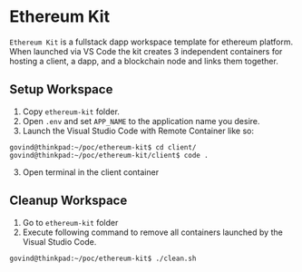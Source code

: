 # Ethereum Kit

`Ethereum Kit` is a fullstack dapp workspace template for ethereum platform. When launched via VS Code the kit creates 3 independent containers for hosting a client, a dapp, and a blockchain node and links them together.

## Setup Workspace

1. Copy `ethereum-kit` folder.
2. Open `.env` and set `APP_NAME` to the application name you desire.
3. Launch the Visual Studio Code with Remote Container like so:

```
govind@thinkpad:~/poc/ethereum-kit$ cd client/
govind@thinkpad:~/poc/ethereum-kit/client$ code .
```

3. Open terminal in the client container

## Cleanup Workspace

1. Go to `ethereum-kit` folder
2. Execute following command to remove all containers launched by the Visual Studio Code.

```
govind@thinkpad:~/poc/ethereum-kit$ ./clean.sh

```
